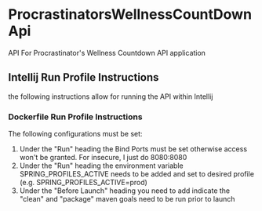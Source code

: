 # ProcrastinatorsWellnessCountDownApi
API For Procrastinator's Wellness Countdown API application

## Intellij Run Profile Instructions
the following instructions allow for running the API within Intellij

### Dockerfile Run Profile Instructions 
The following configurations must be set:
1. Under the "Run" heading the Bind Ports must be set otherwise access won't be granted.  For insecure, I just do 8080:8080
2. Under the "Run" heading the environment variable SPRING_PROFILES_ACTIVE needs to be added and set to desired profile (e.g. SPRING_PROFILES_ACTIVE=prod)
3. Under the "Before Launch" heading you need to add indicate the "clean" and "package" maven goals need to be run prior to launch

###